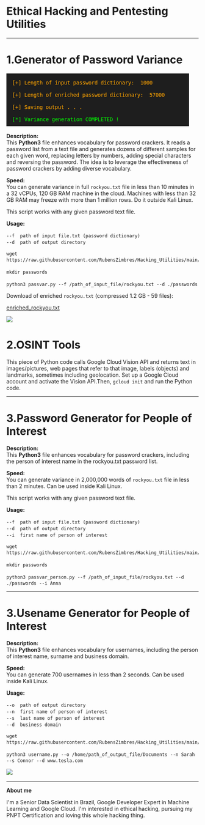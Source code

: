 # Ethical Hacking and Pentesting Utilities  
<hr>   
  
# 1.Generator of Password Variance  
  
<img src=https://github.com/RubensZimbres/Hacking_Utilities/blob/main/screen.png>
  
<b>Description:</b>  
This <b>Python3</b> file enhances vocabulary for password crackers. It reads a password list from a text file and generates dozens of different samples for each given word, replacing letters by numbers, adding special characters and reversing the password. The idea is to leverage the effectiveness of password crackers by adding diverse vocabulary.  
  
<b>Speed:</b>  
You can generate variance in full ```rockyou.txt``` file in less than 10 minutes in a 32 vCPUs, 120 GB RAM machine in the cloud. Machines with less than 32 GB RAM may freeze with more than 1 million rows. Do it outside Kali Linux. 

This script works with any given password text file.  
  
<b>Usage:</b>  
  
```--f  path of input file.txt (password dictionary)```  
```--d  path of output directory ```

  
```
wget https://raw.githubusercontent.com/RubensZimbres/Hacking_Utilities/main/Generator_rockyou/passvar.py  

mkdir passwords

python3 passvar.py --f /path_of_input_file/rockyou.txt --d ./passwords
```  
  
Download of enriched ```rockyou.txt``` (compressed 1.2 GB - 59 files):  

<a href="https://drive.google.com/file/d/1ivEzir7FY3_LcPXwE7rNxEJ9xsFLmmwE/view?usp=sharing">enriched_rockyou.txt</a>  
  
<img src=https://github.com/RubensZimbres/Hacking_Utilities/blob/main/rockyou.png>  
  
# 2.OSINT Tools
  
This piece of Python code calls Google Cloud Vision API and returns text in images/pictures, web pages that refer to that image, labels (objects) and landmarks, sometimes including geolocation. Set up a Google Cloud account and activate the Vision API.Then, ```gcloud init```  and run the Python code.
  
<hr>  
  
# 3.Password Generator for People of Interest  
  
<b>Description:</b>  
This <b>Python3</b> file enhances vocabulary for password crackers, including the person of interest name in the rockyou.txt password list.  
  
<b>Speed:</b>  
You can generate variance in 2,000,000 words of ```rockyou.txt``` file in less than 2 minutes. Can be used inside Kali Linux. 

This script works with any given password text file.  
  
<b>Usage:</b>  
  
```--f  path of input file.txt (password dictionary)```  
```--d  path of output directory ```  
```--i  first name of person of interest ```  

  
```
wget https://raw.githubusercontent.com/RubensZimbres/Hacking_Utilities/main/Person_of_interest/passvar_person.py  

mkdir passwords

python3 passvar_person.py --f /path_of_input_file/rockyou.txt --d ./passwords --i Anna
```  
  
<hr>  
  
# 3.Usename Generator for People of Interest  
  
<b>Description:</b>  
This <b>Python3</b> file enhances vocabulary for usernames, including the person of interest name, surname and business domain.  
  
<b>Speed:</b>  
You can generate 700 usernames in less than 2 seconds. Can be used inside Kali Linux. 
  
<b>Usage:</b>  
  
```--o  path of output directory ```  
```--n  first name of person of interest ```  
```--s  last name of person of interest ```  
```--d  business domain ```  

  
```
wget https://raw.githubusercontent.com/RubensZimbres/Hacking_Utilities/main/Usernames/usernames.py 

python3 username.py --o /home/path_of_output_file/Documents --n Sarah --s Connor --d www.tesla.com
```  
  
<img src=https://github.com/RubensZimbres/Hacking_Utilities/blob/main/Usernames/username.png>
  
<hr>  
  
<b>About me</b>    
   
I'm a Senior Data Scientist in Brazil, Google Developer Expert in Machine Learning and Google Cloud. I'm interested in ethical hacking, pursuing my PNPT Certification and loving this whole hacking thing.
